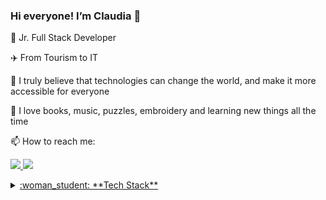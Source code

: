 ### Hi everyone! I’m Claudia 👋


 <p>🌱 Jr. Full Stack Developer </p>
 <p>✈️ From Tourism to IT</p>
 <p>🚀 I truly believe that technologies can change the world, and make it more accessible for everyone</p>
 <p>🧡 I love books, music, puzzles, embroidery and learning new things all the time</p>
 <p>📫 How to reach me:</p>
   <p> <a href="mailto:claudia.glezg@gmail.com" target="_blank"><img src="https://skillicons.dev/icons?i=gmail,"/> 
 <a href="https://www.linkedin.com/in/claudiaglezgarcia/" target="_blank"><img src="https://skillicons.dev/icons?i=linkedin,"/> </p>
  <details>
<summary>:woman_student: **Tech Stack**</summary>

#### Frontend

 <img src="https://skillicons.dev/icons?i=html,css,javascript,react,bootstrap,tailwind,materialui" />

#### Backend

 <img src="https://skillicons.dev/icons?i=php,laravel," />

#### Databases

 <img src="https://skillicons.dev/icons?i=mysql," />

#### Testing

 <img src="https://skillicons.dev/icons?i=jest," />

#### APIs

 <img src="https://skillicons.dev/icons?i=postman," />

#### Control Version

 <img src="https://skillicons.dev/icons?i=git,github," />

#### Deployment

 <img src="https://skillicons.dev/icons?i=netlify,vercel," />

#### Tools

 <img src="https://skillicons.dev/icons?i=vscode,figma,notion" />

</details>


    
 


